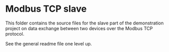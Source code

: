 ﻿Modbus TCP slave 
=================
 
This folder contains the source files for the slave part of the demonstration
project on data exchange between two devices over the Modbus TCP protocol.

See the general readme file one level up.  
